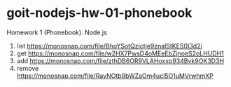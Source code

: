 # goit-nodejs-hw-01-phonebook
Homework 1 (Phonebook). Node.js

1. list https://monosnap.com/file/BhoYSotQzictje9znalStKES0I3d2i
2. get https://monosnap.com/file/w2HX7PwsD4oMEeEbZjnoeS2oLHUDH1
3. add https://monosnap.com/file/zthDB6OR9VLAHoxxp934Bvk9OK3D3H
4. remove https://monosnap.com/file/RavNOtb9bWZaOm4ucl5O1uMVrwhmXP